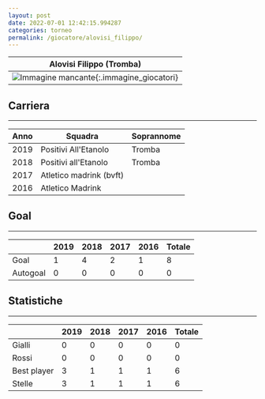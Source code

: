 ```yaml
---
layout: post
date: 2022-07-01 12:42:15.994287
categories: torneo
permalink: /giocatore/alovisi_filippo/
---
```

<link rel='stylesheets' href='./../assets/giocatori.css'>

| Alovisi Filippo (Tromba) |
|:-----:|
| ![Immagine mancante]('./../../assets/giocatori/alovisi_filippo.png){:.immagine_giocatori} |


## Carriera
----

|Anno|Squadra|Soprannome|
|:---:|---|---|
|2019|Positivi All'Etanolo|Tromba|
|2018|Positivi all'Etanolo|Tromba|
|2017|Atletico madrink (bvft)||
|2016|Atletico Madrink||


## Goal
----

| |2019|2018|2017|2016| Totale |
|---|---|---|---|---|---|
|Goal|1|4|2|1|8|
|Autogoal|0|0|0|0|0|


## Statistiche
----

| |2019|2018|2017|2016| Totale |
|---|---|---|---|---|---|
|Gialli|0|0|0|0|0|
|Rossi|0|0|0|0|0|
|Best player|3|1|1|1|6|
|Stelle|3|1|1|1|6|